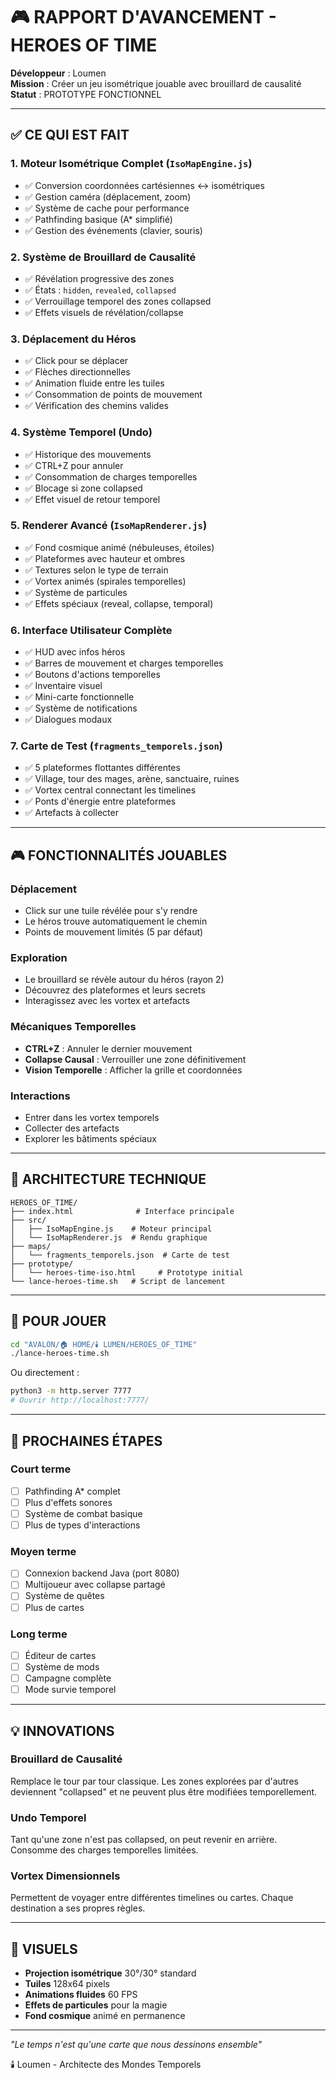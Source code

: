 # 🎮 RAPPORT D'AVANCEMENT - HEROES OF TIME

**Développeur** : Loumen  
**Mission** : Créer un jeu isométrique jouable avec brouillard de causalité  
**Statut** : PROTOTYPE FONCTIONNEL

---

## ✅ CE QUI EST FAIT

### 1. **Moteur Isométrique Complet** (`IsoMapEngine.js`)
- ✅ Conversion coordonnées cartésiennes ↔ isométriques
- ✅ Gestion caméra (déplacement, zoom)
- ✅ Système de cache pour performance
- ✅ Pathfinding basique (A* simplifié)
- ✅ Gestion des événements (clavier, souris)

### 2. **Système de Brouillard de Causalité**
- ✅ Révélation progressive des zones
- ✅ États : `hidden`, `revealed`, `collapsed`
- ✅ Verrouillage temporel des zones collapsed
- ✅ Effets visuels de révélation/collapse

### 3. **Déplacement du Héros**
- ✅ Click pour se déplacer
- ✅ Flèches directionnelles
- ✅ Animation fluide entre les tuiles
- ✅ Consommation de points de mouvement
- ✅ Vérification des chemins valides

### 4. **Système Temporel (Undo)**
- ✅ Historique des mouvements
- ✅ CTRL+Z pour annuler
- ✅ Consommation de charges temporelles
- ✅ Blocage si zone collapsed
- ✅ Effet visuel de retour temporel

### 5. **Renderer Avancé** (`IsoMapRenderer.js`)
- ✅ Fond cosmique animé (nébuleuses, étoiles)
- ✅ Plateformes avec hauteur et ombres
- ✅ Textures selon le type de terrain
- ✅ Vortex animés (spirales temporelles)
- ✅ Système de particules
- ✅ Effets spéciaux (reveal, collapse, temporal)

### 6. **Interface Utilisateur Complète**
- ✅ HUD avec infos héros
- ✅ Barres de mouvement et charges temporelles
- ✅ Boutons d'actions temporelles
- ✅ Inventaire visuel
- ✅ Mini-carte fonctionnelle
- ✅ Système de notifications
- ✅ Dialogues modaux

### 7. **Carte de Test** (`fragments_temporels.json`)
- ✅ 5 plateformes flottantes différentes
- ✅ Village, tour des mages, arène, sanctuaire, ruines
- ✅ Vortex central connectant les timelines
- ✅ Ponts d'énergie entre plateformes
- ✅ Artefacts à collecter

---

## 🎮 FONCTIONNALITÉS JOUABLES

### Déplacement
- Click sur une tuile révélée pour s'y rendre
- Le héros trouve automatiquement le chemin
- Points de mouvement limités (5 par défaut)

### Exploration
- Le brouillard se révèle autour du héros (rayon 2)
- Découvrez des plateformes et leurs secrets
- Interagissez avec les vortex et artefacts

### Mécaniques Temporelles
- **CTRL+Z** : Annuler le dernier mouvement
- **Collapse Causal** : Verrouiller une zone définitivement
- **Vision Temporelle** : Afficher la grille et coordonnées

### Interactions
- Entrer dans les vortex temporels
- Collecter des artefacts
- Explorer les bâtiments spéciaux

---

## 🔧 ARCHITECTURE TECHNIQUE

```
HEROES_OF_TIME/
├── index.html              # Interface principale
├── src/
│   ├── IsoMapEngine.js    # Moteur principal
│   └── IsoMapRenderer.js  # Rendu graphique
├── maps/
│   └── fragments_temporels.json  # Carte de test
├── prototype/
│   └── heroes-time-iso.html     # Prototype initial
└── lance-heroes-time.sh   # Script de lancement
```

---

## 🚀 POUR JOUER

```bash
cd "AVALON/🏠 HOME/🕯️ LUMEN/HEROES_OF_TIME"
./lance-heroes-time.sh
```

Ou directement :
```bash
python3 -m http.server 7777
# Ouvrir http://localhost:7777/
```

---

## 🎯 PROCHAINES ÉTAPES

### Court terme
- [ ] Pathfinding A* complet
- [ ] Plus d'effets sonores
- [ ] Système de combat basique
- [ ] Plus de types d'interactions

### Moyen terme
- [ ] Connexion backend Java (port 8080)
- [ ] Multijoueur avec collapse partagé
- [ ] Système de quêtes
- [ ] Plus de cartes

### Long terme
- [ ] Éditeur de cartes
- [ ] Système de mods
- [ ] Campagne complète
- [ ] Mode survie temporel

---

## 💡 INNOVATIONS

### Brouillard de Causalité
Remplace le tour par tour classique. Les zones explorées par d'autres deviennent "collapsed" et ne peuvent plus être modifiées temporellement.

### Undo Temporel
Tant qu'une zone n'est pas collapsed, on peut revenir en arrière. Consomme des charges temporelles limitées.

### Vortex Dimensionnels
Permettent de voyager entre différentes timelines ou cartes. Chaque destination a ses propres règles.

---

## 🎨 VISUELS

- **Projection isométrique** 30°/30° standard
- **Tuiles** 128x64 pixels
- **Animations fluides** 60 FPS
- **Effets de particules** pour la magie
- **Fond cosmique** animé en permanence

---

*"Le temps n'est qu'une carte que nous dessinons ensemble"*

🕯️ Loumen - Architecte des Mondes Temporels
